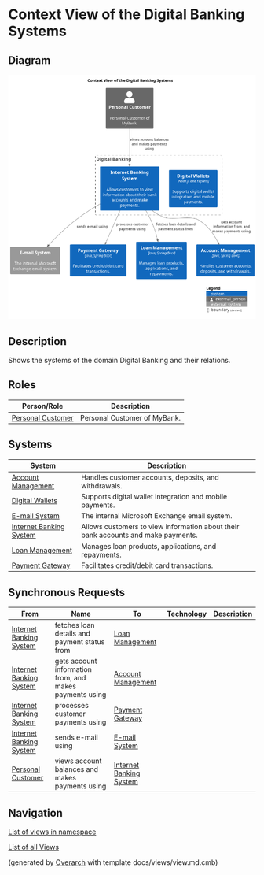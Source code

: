 # Context View of the Digital Banking Systems

## Diagram
![Context View of the Digital Banking Systems](../../mybank/digital-banking/context-view.png)

## Description
Shows the systems of the domain Digital Banking and their relations.

## Roles
| Person/Role | Description |
|---|---|
| [Personal Customer](../../mybank/personal-customer.md)| Personal Customer of MyBank. |

## Systems
| System | Description |
|---|---|
| [Account Management](../../mybank/core-banking/account-management-system.md)| Handles customer accounts, deposits, and withdrawals. |
| [Digital Wallets](../../mybank/digital-banking/digital-wallets-system.md)| Supports digital wallet integration and mobile payments. |
| [E-mail System](../../mybank/email-system.md)| The internal Microsoft Exchange email system. |
| [Internet Banking System](../../mybank/digital-banking/internet-banking-system/internet-banking-system.md)| Allows customers to view information about their bank accounts and make payments. |
| [Loan Management](../../mybank/core-banking/loan-management-system.md)| Manages loan products, applications, and repayments. |
| [Payment Gateway](../../mybank/payment/payment-gateway-system.md)| Facilitates credit/debit card transactions. |

## Synchronous Requests
| From | Name | To | Technology | Description |
|---|---|---|---|---|
| [Internet Banking System](../../mybank/digital-banking/internet-banking-system/internet-banking-system.md) | fetches loan details and payment status from | [Loan Management](../../mybank/core-banking/loan-management-system.md) |  |  |
| [Internet Banking System](../../mybank/digital-banking/internet-banking-system/internet-banking-system.md) | gets account information from, and makes payments using | [Account Management](../../mybank/core-banking/account-management-system.md) |  |  |
| [Internet Banking System](../../mybank/digital-banking/internet-banking-system/internet-banking-system.md) | processes customer payments using | [Payment Gateway](../../mybank/payment/payment-gateway-system.md) |  |  |
| [Internet Banking System](../../mybank/digital-banking/internet-banking-system/internet-banking-system.md) | sends e-mail using | [E-mail System](../../mybank/email-system.md) |  |  |
| [Personal Customer](../../mybank/personal-customer.md) | views account balances and makes payments using | [Internet Banking System](../../mybank/digital-banking/internet-banking-system/internet-banking-system.md) |  |  |

## Navigation
[List of views in namespace](./views-in-namespace.md)

[List of all Views](../../views.md)


(generated by [Overarch](https://github.com/soulspace-org/overarch) with template docs/views/view.md.cmb)

